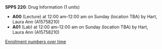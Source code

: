 **SPPS 220**: Drug Information (1 units)

- **A00** (Lecture) at 12:00 am–12:00 am on Sunday (location TBA) by Hart, Laura Ann (A15758210)
- **A01** (Lab) at 12:00 am–12:00 am on Sunday (location TBA) by Hart, Laura Ann (A15758210)

[Enrollment numbers over time](./SPPS220.tsv)
